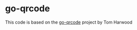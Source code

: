 # go-qrcode

This code is based on the [go-qrcode](https://github.com/skip2/go-qrcode) project by Tom Harwood
